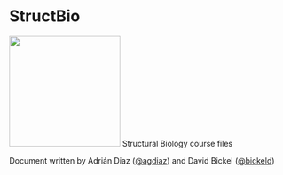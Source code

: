 # StructBio
<img src="https://www.vub.be/themes/custom/ocelot_vub/assets/vectors/vub-logo-icon.svg" width=200 />
Structural Biology course files

Document written by Adrián Diaz ([@agdiaz](https://github.com/agdiaz/)) and David Bickel ([@bickeld](https://github.com/bickeld/))
